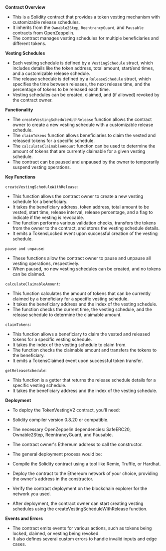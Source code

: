 **Contract Overview**

-   This is a Solidity contract that provides a token vesting mechanism with customizable release schedules.
-   It inherits from the `Ownable2Step`, `ReentrancyGuard`, and `Pausable` contracts from OpenZeppelin.
-   The contract manages vesting schedules for multiple beneficiaries and different tokens.

**Vesting Schedules**

-   Each vesting schedule is defined by a `VestingSchedule` struct, which includes details like the token address, total amount, start/end times, and a customizable release schedule.
-   The release schedule is defined by a `ReleaseSchedule` struct, which specifies the time between releases, the next release time, and the percentage of tokens to be released each time.
-   Vesting schedules can be created, claimed, and (if allowed) revoked by the contract owner.

**Functionality**

-   The `createVestingScheduleWithRelease` function allows the contract owner to create a new vesting schedule with a customizable release schedule.
-   The `claimTokens` function allows beneficiaries to claim the vested and released tokens for a specific schedule.
-   The `calculateClaimableAmount` function can be used to determine the amount of tokens that are currently claimable for a given vesting schedule.
-   The contract can be paused and unpaused by the owner to temporarily suspend vesting operations.

**Key Functions**

`createVestingScheduleWithRelease`:

-   This function allows the contract owner to create a new vesting schedule for a beneficiary.
-   It takes the beneficiary address, token address, total amount to be vested, start time, release interval, release percentage, and a flag to indicate if the vesting is revocable.
-   The function performs various validation checks, transfers the tokens from the owner to the contract, and stores the vesting schedule details.
-   It emits a TokensLocked event upon successful creation of the vesting schedule.

`pause and unpause`:

-   These functions allow the contract owner to pause and unpause all vesting operations, respectively.
-   When paused, no new vesting schedules can be created, and no tokens can be claimed.

`calculateClaimableAmount`:

-   This function calculates the amount of tokens that can be currently claimed by a beneficiary for a specific vesting schedule.
-   It takes the beneficiary address and the index of the vesting schedule.
-   The function checks the current time, the vesting schedule, and the release schedule to determine the claimable amount.

`claimTokens`:

-   This function allows a beneficiary to claim the vested and released tokens for a specific vesting schedule.
-   It takes the index of the vesting schedule to claim from.
-   The function checks the claimable amount and transfers the tokens to the beneficiary.
-   It emits a TokensClaimed event upon successful token transfer.

`getReleaseSchedule`:

-   This function is a getter that returns the release schedule details for a specific vesting schedule.
-   It takes the beneficiary address and the index of the vesting schedule.

**Deployment**

-   To deploy the TokenVestingV2 contract, you'll need:

-   Solidity compiler version 0.8.20 or compatible.
-   The necessary OpenZeppelin dependencies: SafeERC20, Ownable2Step, ReentrancyGuard, and Pausable.
-   The contract owner's Ethereum address to call the constructor.

-   The general deployment process would be:

-   Compile the Solidity contract using a tool like Remix, Truffle, or Hardhat.
-   Deploy the contract to the Ethereum network of your choice, providing the owner's address in the constructor.
-   Verify the contract deployment on the blockchain explorer for the network you used.

-   After deployment, the contract owner can start creating vesting schedules using the createVestingScheduleWithRelease function.

**Events and Errors**

-   The contract emits events for various actions, such as tokens being locked, claimed, or vesting being revoked.
-   It also defines several custom errors to handle invalid inputs and edge cases.
